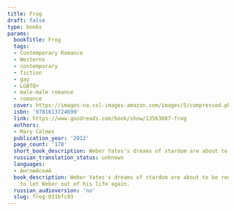 ```yaml
---
title: Frog
draft: false
type: books
params:
  bookTitle: Frog
  tags:
  - Contemporary Romance
  - Westerns
  - contemporary
  - fiction
  - gay
  - LGBTQ+
  - male-male romance
  - romance
  cover: https://images-na.ssl-images-amazon.com/images/S/compressed.photo.goodreads.com/books/1332881683i/13563087.jpg
  isbn: '9781613724699'
  link: https://www.goodreads.com/book/show/13563087-frog
  authors:
  - Mary Calmes
  publication_year: '2012'
  page_count: '178'
  short_book_description: Weber Yates's dreams of stardom are about to be reduced to a ranch hand's job in Texas, and his one relationship is with a guy so far out of his league he might as well be on the moon. Or at least...
  russian_translation_status: unknown
  languages:
  - Английский
  book_description: Weber Yates's dreams of stardom are about to be reduced to a ranch hand's job in Texas, and his one relationship is with a guy so far out of his league he might as well be on the moon. Or at least in San Francisco, where Weber stops to see him one last time before settling down to the humble, lonely life he figures a frog like him has coming.Cyrus Benning is a successful neurosurgeon, so details are never lost on him. He spotted the prince in a broken-down bull rider's clothing from day one. But watching Weber walk out on him keeps getting harder, and he's not sure how much more his heart can take. Now Cyrus has one last chance to prove to Weber that it's not Weber's job that makes him Cyrus's perfect man, it's Weber himself. With the help of his sister's newly broken family, he's ready to show Weber that the home the man's been searching for has always been right there, with him. Cyrus might have laid down an ultimatum once, but now it's turned into a vow-he's never going
    to let Weber out of his life again.
  russian_audioversion: 'no'
  slug: frog-031bfc93
---
```

